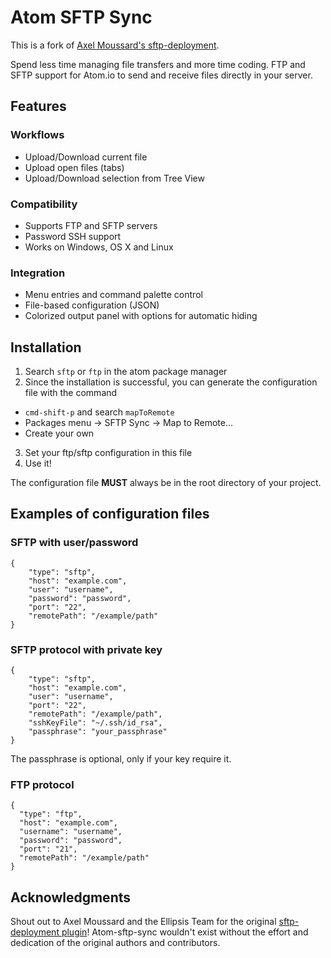# Atom SFTP Sync

This is a fork of [Axel Moussard's sftp-deployment](https://github.com/amoussard/sftp-deployment).

Spend less time managing file transfers and more time coding.
FTP and SFTP support for Atom.io to send and receive files directly in your server.


## Features


### Workflows

* Upload/Download current file
* Upload open files (tabs)
* Upload/Download selection from Tree View


### Compatibility

* Supports FTP and SFTP servers
* Password SSH support
* Works on Windows, OS X and Linux


### Integration

* Menu entries and command palette control
* File-based configuration (JSON)
* Colorized output panel with options for automatic hiding


## Installation

1. Search `sftp` or `ftp` in the atom package manager
2. Since the installation is successful, you can generate the configuration file with the command
  * `cmd-shift-p` and search `mapToRemote`
  * Packages menu -> SFTP Sync -> Map to Remote...
  * Create your own
3. Set your ftp/sftp configuration in this file
4. Use it!

The configuration file **MUST** always be in the root directory of your project.


## Examples of configuration files

### SFTP with user/password

```
{
    "type": "sftp",
    "host": "example.com",
    "user": "username",
    "password": "password",
    "port": "22",
    "remotePath": "/example/path"
}
```


### SFTP protocol with private key

```
{
    "type": "sftp",
    "host": "example.com",
    "user": "username",
    "port": "22",
    "remotePath": "/example/path",
    "sshKeyFile": "~/.ssh/id_rsa",
    "passphrase": "your_passphrase"
}
```

The passphrase is optional, only if your key require it.


### FTP protocol

```
{
  "type": "ftp",
  "host": "example.com",
  "username": "username",
  "password": "password",
  "port": "21",
  "remotePath": "/example/path"
}
```


## Acknowledgments

Shout out to Axel Moussard and the Ellipsis Team for the original [sftp-deployment plugin](https://github.com/amoussard/sftp-deployment)!
Atom-sftp-sync wouldn't exist without the effort and dedication of the original authors and contributors.

